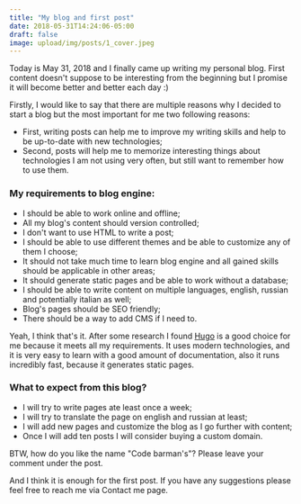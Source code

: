 ```yaml
---
title: "My blog and first post"
date: 2018-05-31T14:24:06-05:00
draft: false
image: upload/img/posts/1_cover.jpeg
---
```


Today is May 31, 2018 and I finally came up writing my personal blog. First content doesn't suppose to be interesting from the beginning but I promise it will become better and better each day :)

Firstly, I would like to say that there are multiple reasons why I decided to start a blog but the most important for me two following reasons:

- First, writing posts can help me to improve my writing skills and help to be up-to-date with new technologies;
- Second, posts will help me to memorize interesting things about technologies I am not using very often, but still want to remember how to use them.

### My requirements to blog engine:

- I should be able to work online and offline;
- All my blog's content should version controlled;
- I don't want to use HTML to write a post;
- I should be able to use different themes and be able to customize any of them I choose;
- It should not take much time to learn blog engine and all gained skills should be applicable in other areas;
- It should generate static pages and be able to work without a database;
- I should be able to write content on multiple languages, english, russian and potentially italian as well;
- Blog's pages should be SEO friendly;
- There should be a way to add CMS if I need to.

Yeah, I think that's it. After some research I found [Hugo](https://gohugo.io/) is a good choice for me because it meets all my requirements. It uses modern technologies, and it is very easy to learn with a good amount of documentation, also it runs incredibly fast, because it generates static pages.



### What to expect from this blog?

- I will try to write pages ate least once a week;
- I will try to translate the page on english and russian at least;
- I will add new pages and customize the blog as I go further with content;
- Once I will add ten posts I will consider buying a custom domain.

BTW, how do you like the name "Code barman's"? Please leave your comment under the post.

And I think it is enough for the first post. If you have any suggestions please feel free to reach me via Contact me page.